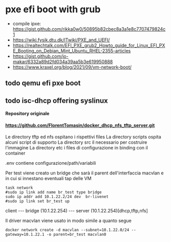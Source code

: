 
# pxe efi boot with grub

- compile ipxe: https://gist.github.com/rikka0w0/50895b82cbec8a3a1e8c7707479824c1
- https://wiki.fysik.dtu.dk/ITwiki/PXE_and_UEFI/
- https://realtechtalk.com/EFI_PXE_grub2_Howto_guide_for_Linux_EFI_PXE_Booting_on_Debian_Mint_Ubuntu_RHEL-2355-articles
- https://gist.github.com/jo-makar/6332a89d2fd034a39aa5b3e619950888
- https://www.kraxel.org/blog/2021/09/vm-network-boot/
## todo qemu efi pxe boot

## todo isc-dhcp offering syslinux


#### Repository originale
#### https://github.com/FlorentTomasin/docker_dhcp_nfs_tftp_server.git

Le directory tftp ed nfs ospitano i rispettivi files
La directory scripts ospita alcuni script di supporto
La directory src il necessario per costruire l'immagine
La directory etc i files di configurazione in binding con il container

.env contiene configurazione/path/variabili 

Per test viene creato un bridge che sarà il parent dell'interfaccia macvlan e in cui si innestano eventuali tap delle VM

```
task network
#sudo ip link add name br_test type bridge
sudo ip addr add 10.1.22.2/24 dev  br-livenet
#sudo ip link set br_test up
```

client --- bridge (10.1.22.254) --- server (10.1.22.254)[dhcp,tftp,nfs] 



Il driver macvlan viene usato in modo simile a quanto segue

```
docker network create -d macvlan --subnet=10.1.22.0/24 --gateway=10.1.22.1 -o parent=br_test macvlan0
```



